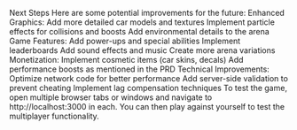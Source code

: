 Next Steps
Here are some potential improvements for the future:
Enhanced Graphics:
Add more detailed car models and textures
Implement particle effects for collisions and boosts
Add environmental details to the arena
Game Features:
Add power-ups and special abilities
Implement leaderboards
Add sound effects and music
Create more arena variations
Monetization:
Implement cosmetic items (car skins, decals)
Add performance boosts as mentioned in the PRD
Technical Improvements:
Optimize network code for better performance
Add server-side validation to prevent cheating
Implement lag compensation techniques
To test the game, open multiple browser tabs or windows and navigate to http://localhost:3000 in each. You can then play against yourself to test the multiplayer functionality.